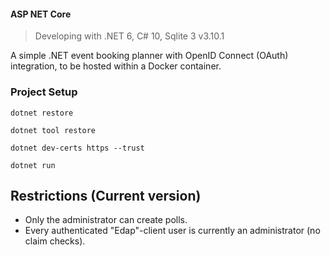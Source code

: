 #### ASP NET Core

> Developing with .NET 6, C# 10, Sqlite 3 v3.10.1

A simple .NET event booking planner with OpenID Connect (OAuth) integration, to be hosted within a Docker container.

### Project Setup

```dotnet restore```

```dotnet tool restore```

```dotnet dev-certs https --trust```

```dotnet run```

## Restrictions (Current version)

- Only the administrator can create polls.
- Every authenticated "Edap"-client user is currently an administrator (no claim checks).